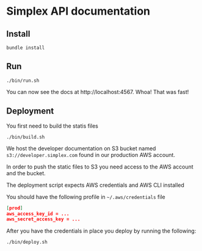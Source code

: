 # Simplex API documentation

## Install

    bundle install

## Run

    ./bin/run.sh

You can now see the docs at http://localhost:4567. Whoa! That was fast!

## Deployment

You first need to build the statis files

    ./bin/build.sh
    
We host the developer documentation on S3 bucket named `s3://developer.simplex.com` found in our production AWS account.

In order to push the static files to S3 you need access to the AWS account and the bucket.

The deployment script expects AWS credentials and AWS CLI installed

You should have the following profile in `~/.aws/credentials` file

```json
[prod]
aws_access_key_id = ...
aws_secret_access_key = ...

```

After you have the credentials in place you deploy by running the following:

    ./bin/deploy.sh    

